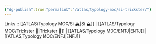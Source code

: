 ```yaml
---
{"dg-publish":true,"permalink":"/atlas/typology-moc/si-trickster/"}
---
```


Links :: [[ATLAS/Typology MOC/Si 🏔️\|Si 🏔️]] | [[ATLAS/Typology MOC/Trickster 🤡\|Trickster 🤡]] | [[ATLAS/Typology MOC/ENTJ\|ENTJ]] | [[ATLAS/Typology MOC/ENFJ\|ENFJ]]